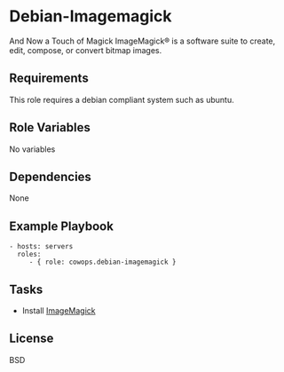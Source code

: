 Debian-Imagemagick
==================

And Now a Touch of Magick ImageMagick® is a software suite to create, edit, compose, or convert bitmap images.

Requirements
------------

This role requires a debian compliant system such as ubuntu.

Role Variables
--------------

No variables

Dependencies
------------

None

Example Playbook
----------------

    - hosts: servers
      roles:
         - { role: cowops.debian-imagemagick }

Tasks
-----

  - Install [ImageMagick](http://www.imagemagick.org/)

License
-------

BSD
